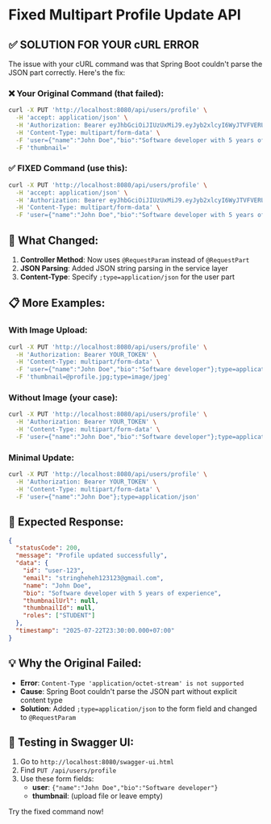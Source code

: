 # Fixed Multipart Profile Update API

## ✅ **SOLUTION FOR YOUR cURL ERROR**

The issue with your cURL command was that Spring Boot couldn't parse the JSON part correctly. Here's the fix:

### ❌ **Your Original Command (that failed):**

```bash
curl -X PUT 'http://localhost:8080/api/users/profile' \
  -H 'accept: application/json' \
  -H 'Authorization: Bearer eyJhbGciOiJIUzUxMiJ9.eyJyb2xlcyI6WyJTVFVERU5UIl0sInN1YiI6InN0cmluZ2hlaGVoMTIzMTIzQGdtYWlsLmNvbSIsImlhdCI6MTc1MzIwMDk4NCwiZXhwIjoxNzUzMjA0NTg0fQ.Hk6YM8N1sPY3S0JVI56jPZHWdFPut6cNfk7KN2THsvDydKry9BPYvwULqF3hsHHpB4gwKCGOIww3weDe1rABdg' \
  -H 'Content-Type: multipart/form-data' \
  -F 'user={"name":"John Doe","bio":"Software developer with 5 years of experience"}' \
  -F 'thumbnail='
```

### ✅ **FIXED Command (use this):**

```bash
curl -X PUT 'http://localhost:8080/api/users/profile' \
  -H 'accept: application/json' \
  -H 'Authorization: Bearer eyJhbGciOiJIUzUxMiJ9.eyJyb2xlcyI6WyJTVFVERU5UIl0sInN1YiI6InN0cmluZ2hlaGVoMTIzMTIzQGdtYWlsLmNvbSIsImlhdCI6MTc1MzIwMDk4NCwiZXhwIjoxNzUzMjA0NTg0fQ.Hk6YM8N1sPY3S0JVI56jPZHWdFPut6cNfk7KN2THsvDydKry9BPYvwULqF3hsHHpB4gwKCGOIww3weDe1rABdg' \
  -H 'Content-Type: multipart/form-data' \
  -F 'user={"name":"John Doe","bio":"Software developer with 5 years of experience"};type=application/json'
```

## 🔧 **What Changed:**

1. **Controller Method**: Now uses `@RequestParam` instead of `@RequestPart`
2. **JSON Parsing**: Added JSON string parsing in the service layer
3. **Content-Type**: Specify `;type=application/json` for the user part

## 📋 **More Examples:**

### With Image Upload:

```bash
curl -X PUT 'http://localhost:8080/api/users/profile' \
  -H 'Authorization: Bearer YOUR_TOKEN' \
  -H 'Content-Type: multipart/form-data' \
  -F 'user={"name":"John Doe","bio":"Software developer"};type=application/json' \
  -F 'thumbnail=@profile.jpg;type=image/jpeg'
```

### Without Image (your case):

```bash
curl -X PUT 'http://localhost:8080/api/users/profile' \
  -H 'Authorization: Bearer YOUR_TOKEN' \
  -H 'Content-Type: multipart/form-data' \
  -F 'user={"name":"John Doe","bio":"Software developer"};type=application/json'
```

### Minimal Update:

```bash
curl -X PUT 'http://localhost:8080/api/users/profile' \
  -H 'Authorization: Bearer YOUR_TOKEN' \
  -H 'Content-Type: multipart/form-data' \
  -F 'user={"name":"John Doe"};type=application/json'
```

## 🎯 **Expected Response:**

```json
{
  "statusCode": 200,
  "message": "Profile updated successfully",
  "data": {
    "id": "user-123",
    "email": "stringheheh123123@gmail.com",
    "name": "John Doe",
    "bio": "Software developer with 5 years of experience",
    "thumbnailUrl": null,
    "thumbnailId": null,
    "roles": ["STUDENT"]
  },
  "timestamp": "2025-07-22T23:30:00.000+07:00"
}
```

## 💡 **Why the Original Failed:**

- **Error**: `Content-Type 'application/octet-stream' is not supported`
- **Cause**: Spring Boot couldn't parse the JSON part without explicit content type
- **Solution**: Added `;type=application/json` to the form field and changed to `@RequestParam`

## 🧪 **Testing in Swagger UI:**

1. Go to `http://localhost:8080/swagger-ui.html`
2. Find `PUT /api/users/profile`
3. Use these form fields:
   - **user**: `{"name":"John Doe","bio":"Software developer"}`
   - **thumbnail**: (upload file or leave empty)

Try the fixed command now!
